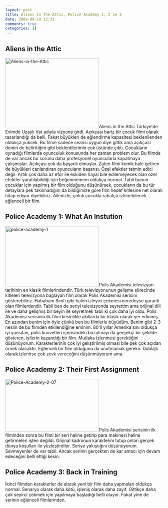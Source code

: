 ```yaml
---
layout: post
title: Aliens In The Attic, Police Academy 1, 2 ve 3
date: 2009-09-19 12:31
comments: true
categories: []
---
```

<div id="_mcePaste" style="position: absolute; left: -10000px; top: 0px; width: 1px; height: 1px; overflow-x: hidden; overflow-y: hidden;">Aliens in the Attic</div>
<div id="_mcePaste" style="position: absolute; left: -10000px; top: 0px; width: 1px; height: 1px; overflow-x: hidden; overflow-y: hidden;">Police Academy 1: What An Instution</div>
<div id="_mcePaste" style="position: absolute; left: -10000px; top: 0px; width: 1px; height: 1px; overflow-x: hidden; overflow-y: hidden;">Police Academy 2: Their First Assignment</div>
<h2>Aliens in the Attic</h2>
<img class="alignleft size-medium wp-image-1332" title="Aliens-in-the-Attic" src="http://onurbaykal.com.tr/wp-content/uploads/2009/09/Aliens-in-the-Attic-300x224.jpg" alt="Aliens-in-the-Attic" width="300" height="224" />Aliens in the Attic Türkiye'de Evimde Uzaylı Vat adıyla vizyona girdi. Açıkçası bariz bir çocuk filmi olarak tasarlandığı da belli. Fakat büyükleri de eğlendirme kapasitesi beklenilenden oldukça yüksek. Bu filme sadece seansı uygun diye gittik ama açıkçası demin de belirttiğim gibi beklentilerimin çok üstünde çıktı. Çocukların oynadığı filmlerde oyunculuk konusunda her zaman problem olur. Bu filmde de var ancak bu sorunu daha profesyonel oyuncularla kapatmaya çalışmışlar. Açıkçası çok da başarılı olmuşlar. Zaten filmi komik hale getiren de büyükleri canlandıran oyuncuların başarısı. Özel efektler tatmin edici değil. Artık çok daha az efor ile eskiden hayal bile edilemeyecek olan özel efektler yaratılabildiği için beğenmemem oldukça normal. Tabii bunun çocuklar için yapılmış bir film olduğunu düşünürsek, çocukların da bu tür detaylara pek takılmadığını da bildiğimize göre film hedef kitlesine net olarak hitap ediyor diyebiliriz. Ailenizle, çoluk çocukla rahatça izlenebilecek eğlenceli bir film.
<h2>Police Academy 1: What An Instution</h2>
<img class="alignright size-medium wp-image-1335" title="police-academy-1" src="http://onurbaykal.com.tr/wp-content/uploads/2009/09/policeacademy1-1024-300x193.jpg" alt="police-academy-1" width="300" height="193" />Polis Akademisi televizyon tarihinin en klasik filmlerindendir. Türk televizyonunun gelişme sürecinde kitleleri televizyona bağlayan film olarak Polis Akademisi serisini gösterebiliriz. Hababam Sınıfı gibi halen izleyici çekmesi neredeyse garanti olan filmlerdendir. Tabii ben de seriyi televizyonda seyrettim ama orijinal dili ile ve daha gelişmiş bir beyin ile seyretmek tabii ki çok daha iyi oldu. Polis Akademisi serisinin ilk filmi kesinlikle akıllarda bir klasik olarak yer edinmiş. En azından benim için öyle çünkü ben bu filmlerle büyüdüm. Benim gibi 2-3 neslin de bu filmden etkilendiğine eminim. 80'li yıllar Amerika'sını oldukça iyi yansıtan, polis kuvvetleri içerisindeki bozulmayı da gerçekçi bir şekilde gösteren, iyilerin kazandığı bir film. Mutlaka izlenmesi gerektiğini düşünüyorum. Karakterlerinin çok iyi geliştirilmiş olması bile pek çok açıdan örnek olacaktır. Eğlenceli bir film olduğunu da unutmamak gerekir. Dublajlı olarak izlenirse çok zevk vereceğini düşünmüyorum ama.
<h2>Police Academy 2: Their First Assignment</h2>
<img class="alignleft size-medium wp-image-1336" title="Police-Academy-2-07" src="http://onurbaykal.com.tr/wp-content/uploads/2009/09/Police-Academy-2-07-300x168.jpg" alt="Police-Academy-2-07" width="300" height="168" />Polis Akademisi serisinin ilk filminden sonra bu filmi bir seri haline getirip para makinesi haline getirmeleri işten değildi. Orijinal kadronun karakterini tutup onları gerçek dünya koşulları ile yüzleştirdiler. Seriye yakıştığını düşünüyorum. Sevmeyenler de var tabii. Ancak serinin gerçekten de kar amacı için devam edeceğini belli ettiği kesin.
<h2>Police Academy 3: Back in Training</h2>
İkinci filmden karakterler de alarak yeni bir film daha yapmaları oldukça normal. Senaryo olarak daha kötü, işleniş olarak daha zayıf. Gittikçe daha çok seyirci çekmek için yapılmaya başladığı belli oluyor. Fakat yine de serinin eğlenceli filmlerinden.
